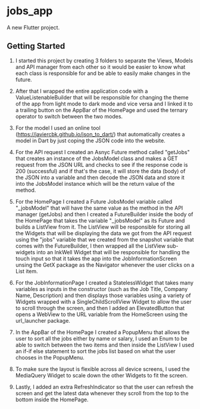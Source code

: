 # jobs_app

A new Flutter project.

## Getting Started

1) I started this project by creating 3 folders to separate the Views, Models and API manager from each other so it would be easier to know what each class is responsible for and be able to easily make changes in the future.
   
2) After that I wrapped the entire application code with a ValueListenableBuilder that will be responsible for changing the theme of the app from light mode to dark mode and vice versa and I linked it to a trailing button on the AppBar of the HomePage and used the ternary operator to switch between the two modes.

3) For the model I used an online tool (https://javiercbk.github.io/json_to_dart/) that automatically creates a model in Dart by just coping the JSON code into the website.

4) For the API request I created an Asnyc Future method called "getJobs" that creates an instance of the JobsModel class and makes a GET request from the JSON URL and checks to see if the response code is 200 (successful) and if that's the case, it will store the data (body) of the JSON into a variable and then decode the JSON data and store it into the JobsModel instance which will be the return value of the method.

5) For the HomePage I created a Future JobsModel variable called "_jobsModel" that will have the same value as the method in the API manager (getJobs) and then I created a FutureBuilder inside the body of the HomePage that takes the variable "_jobsModel" as its Future and builds a ListView from it. The ListView will be responsible for storing all the Widgets that will be displaying the data we got from the API request using the "jobs" variable that we created from the snapshot variable that comes with the FutureBuilder, I then wrapped all the ListView sub-widgets into an InkWell Widget that will be responsible for handling the touch input so that it takes the app into the JobInformationScreen unsing the GetX package as the Navigator whenever the user clicks on a List item.

6) For the JobInformationPage I created a StatelessWidget that takes many variables as inputs in the constructor (such as the Job Title, Company Name, Description) and then displays those variables using a variety of Widgets wrapped with a SingleChildScrollView Widget to allow the user to scroll through the screen, and then I added an ElevatedButton that opens a WebView to the URL variable from the HomeScreen using the url_launcher package.

7) In the AppBar of the HomePage I created a PopupMenu that allows the user to sort all the jobs either by name or salary, I used an Enum to be able to switch between the two items and then inside the ListView I used an if-if else statement to sort the jobs list based on what the user chooses in the PopupMenu.

8) To make sure the layout is flexible across all device screens, I used the MediaQuery Widget to scale down the other Widgets to fit the screen.

9) Lastly, I added an extra RefreshIndicator so that the user can refresh the screen and get the latest data whenever they scroll from the top to the bottom inside the HomePage.